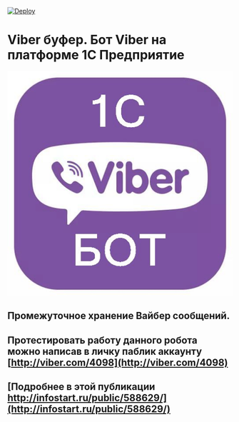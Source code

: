 [![Deploy](https://www.herokucdn.com/deploy/button.svg)](https://heroku.com/deploy?template=https://github.com/1Cmobile/viber-1c/tree/master)

# Viber буфер. Бот Viber на платформе 1С Предприятие

![logo](web/images/logo.jpg)

## Промежуточное хранение Вайбер сообщений. 

## Протестировать работу данного робота можно написав в личку паблик аккаунту [http://viber.com/4098](http://viber.com/4098)

## [Подробнее в этой публикации http://infostart.ru/public/588629/](http://infostart.ru/public/588629/)